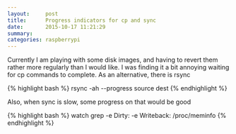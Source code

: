 ```yaml
---
layout:     post
title:      Progress indicators for cp and sync
date:       2015-10-17 11:21:29
summary:    
categories: raspberrypi
---
```


Currently I am playing with some disk images, and having to revert them rather more regularly than I would like. I was finding it a bit annoying waiting for cp commands to complete. As an alternative, there is rsync

{% highlight bash %}
rsync -ah --progress source dest
{% endhighlight %}

Also, when sync is slow, some progress on that would be good

{% highlight bash %}
watch grep -e Dirty: -e Writeback: /proc/meminfo
{% endhighlight %}
